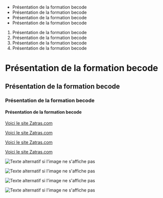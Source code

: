 - Présentation de la formation becode
- Présentation de la formation becode
- Présentation de la formation becode
- Présentation de la formation becode
1. Présentation de la formation becode
2. Présentation de la formation becode
3. Présentation de la formation becode
4. Présentation de la formation becode
# Présentation de la formation becode
## Présentation de la formation becode
### Présentation de la formation becode
#### Présentation de la formation becode
[Voici le site Zatras.com](http://zatras.com)


[Voici le site Zatras.com](http://zatras.com)


[Voici le site Zatras.com](http://zatras.com)


[Voici le site Zatras.com](http://zatras.com)


![Texte alternatif si l'image ne s'affiche pas](/chemin/image.jpg "Titre optionnel")


![Texte alternatif si l'image ne s'affiche pas](/chemin/image.jpg "Titre optionnel")


![Texte alternatif si l'image ne s'affiche pas](/chemin/image.jpg "Titre optionnel")


![Texte alternatif si l'image ne s'affiche pas](/chemin/image.jpg "Titre optionnel")

